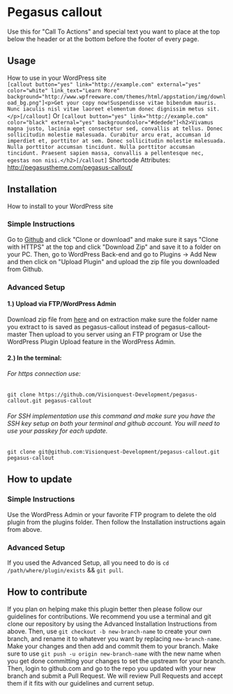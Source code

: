 # Pegasus callout
Use this for "Call To Actions" and special text you want to place at the top below the header or at the bottom before the footer of every page. 

## Usage
How to use in your WordPress site<br>
`[callout button="yes" link="http://example.com" external="yes" color="white" link_text="Learn More" background="http://www.wpfreeware.com/themes/html/appstation/img/download_bg.png"]<p>Get your copy now!Suspendisse vitae bibendum mauris. Nunc iaculis nisl vitae laoreet elementum donec dignissim metus sit.</p>[/callout]`
Or
`[callout button="yes" link="http://example.com" color="black" external="yes" backgroundcolor="#dedede"]<h2>Vivamus magna justo, lacinia eget consectetur sed, convallis at tellus. Donec sollicitudin molestie malesuada. Curabitur arcu erat, accumsan id imperdiet et, porttitor at sem. Donec sollicitudin molestie malesuada. Nulla porttitor accumsan tincidunt. Nulla porttitor accumsan tincidunt. Praesent sapien massa, convallis a pellentesque nec, egestas non nisi.</h2>[/callout]`
Shortcode Attributes: http://pegasustheme.com/pegasus-callout/


## Installation
How to install to your WordPress site

### Simple Instructions 
Go to [Github](https://github.com/Visionquest-Development/pegasus-callout "Github") and click "Clone or download" and make sure it says "Clone with HTTPS" at the top and click "Download Zip" and save it to a folder on your PC. Then, go to WordPress Back-end and go to Plugins -> Add New and then click on "Upload Plugin" and upload the zip file you downloaded from Github.

### Advanced Setup 
#### 1.) Upload via FTP/WordPress Admin<br>
Download zip file from [here](https://github.com/Visionquest-Development/pegasus-callout/archive/master.zip "Github") and on extraction make sure the folder name you extract to is saved as pegasus-callout instead of pegasus-callout-master
Then upload to you server using an FTP program or Use the WordPress Plugin Upload feature in the WordPress Admin.<br>
#### 2.) In the terminal:
###### For https connection use:
`git clone https://github.com/Visionquest-Development/pegasus-callout.git pegasus-callout`

###### For SSH implementation use this command and make sure you have the SSH key setup on both your terminal and github account. You will need to use your passkey for each update.
`git clone git@github.com:Visionquest-Development/pegasus-callout.git pegasus-callout`



## How to update
### Simple Instructions
Use the WordPress Admin or your favorite FTP program to delete the old plugin from the plugins folder. Then follow the Installation instructions again from above.

### Advanced Setup 
If you used the Advanced Setup, all you need to do is `cd /path/where/plugin/exists` && `git pull`.


## How to contribute
If you plan on helping make this plugin better then please follow our guidelines for contributions. We recommend you use a terminal and git clone our repository by using the Advanced Installation Instructions from above. Then, use `git checkout -b new-branch-name` to create your own branch, and rename it to whatever you want by replacing `new-branch-name`. Make your changes and then add and commit them to your branch. Make sure to use `git push -u origin new-branch-name` with the new name when you get done committing your changes to set the upstream for your branch. Then, login to github.com and go to the repo you updated with your new branch and submit a Pull Request. We will review Pull Requests and accept them if it fits with our guidelines and current setup.



